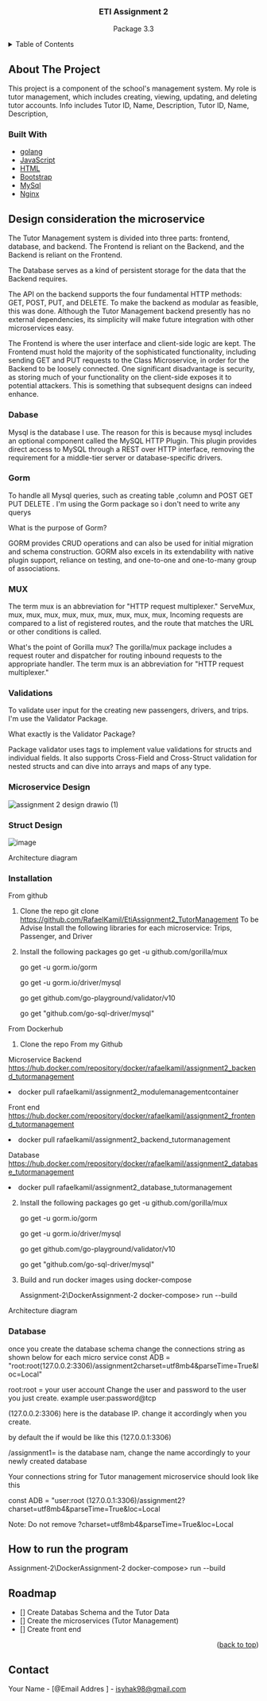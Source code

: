 
<!-- PROJECT LOGO -->
<br />
<div align="center">
  <a href="https://github.com/RafaelKamil/EtiAssignment2_TutorManagement">
  </a>

<h3 align="center">ETI Assignment 2</h3>

  <p align="center">
    Package 3.3
    <br />
  </p>
</div>



<!-- TABLE OF CONTENTS -->
<details>
  <summary>Table of Contents</summary>
  <ol>
    <li>
      <a href="#about-the-project">About The Project</a>
      <ul>
        <li><a href="#built-with">Built With</a></li>
      </ul>
    </li>
    <li>
      <a href="#getting-started">Getting Started</a>
      <ul>
        <li><a href="#installation">Installation</a></li>
      </ul>
    </li>
    <li><a href="#roadmap">Roadmap</a></li>
    <li><a href="#contact">Contact</a></li>
  </ol>
</details>



<!-- ABOUT THE PROJECT -->
## About The Project
This project is a component of the school's management system. My role is tutor management, which includes creating, viewing, updating, and deleting tutor accounts.
Info includes
Tutor ID, Name, Description, Tutor ID, Name, Description,

### Built With

* [golang](https://go.dev/)
* [JavaScript](https://www.javascript.com/)
* [HTML](https://en.wikipedia.org/wiki/HTML)
* [Bootstrap](https://getbootstrap.com/)
* [MySql](https://www.mysql.com/)
* [Nginx](https://www.nginx.com/)


<!-- GETTING STARTED -->
## Design consideration the microservice

The Tutor Management system is divided into three parts: frontend, database, and backend. The Frontend is reliant on the Backend, and the Backend is reliant on the Frontend.


The Database serves as a kind of persistent storage for the data that the Backend requires.

The API on the backend supports the four fundamental HTTP methods: GET, POST, PUT, and DELETE. To make the backend as modular as feasible, this was done. Although the Tutor Management backend presently has no external dependencies, its simplicity will make future integration with other microservices easy.


The Frontend is where the user interface and client-side logic are kept. The Frontend must hold the majority of the sophisticated functionality, including sending GET and PUT requests to the Class Microservice, in order for the Backend to be loosely connected. One significant disadvantage is security, as storing much of your functionality on the client-side exposes it to potential attackers. This is something that subsequent designs can indeed enhance.



### Dabase


Mysql is the database I use. The reason for this is because mysql includes an optional component called the MySQL HTTP Plugin. This plugin provides direct access to MySQL through a REST over HTTP interface, removing the requirement for a middle-tier server or database-specific drivers.

### Gorm
To handle all Mysql queries, such as creating table ,column and POST GET PUT DELETE . I'm using the Gorm package so i don't need to write any querys

What is the purpose of Gorm? 

GORM provides CRUD operations and can also be used for initial migration and schema construction. GORM also excels in its extendability with native plugin support, reliance on testing, and one-to-one and one-to-many group of associations.

###  MUX
The term mux is an abbreviation for "HTTP request multiplexer." ServeMux, mux, mux, mux, mux, mux, mux, mux, mux, mux, Incoming requests are compared to a list of registered routes, and the route that matches the URL or other conditions is called.

What's the point of Gorilla mux?
The gorilla/mux package includes a request router and dispatcher for routing inbound requests to the appropriate handler. The term mux is an abbreviation for "HTTP request multiplexer."
### Validations


To validate user input for the creating new passengers, drivers, and trips. I'm use the Validator Package.

What exactly is the Validator Package?

Package validator uses tags to implement value validations for structs and individual fields. It also supports Cross-Field and Cross-Struct validation for nested structs and can dive into arrays and maps of any type.


### Microservice Design
![assignment 2 design drawio (1)](https://user-images.githubusercontent.com/74031156/152704678-46ea6790-1f3f-4290-b0c2-3388697a798b.png)



### Struct Design
![image](https://user-images.githubusercontent.com/74031156/152705339-77aff38b-2c43-4ad9-bb8a-0e5aa0950699.png)


Architecture diagram
### Installation
From github
1. Clone the repo git clone https://github.com/RafaelKamil/EtiAssignment2_TutorManagement To be Advise Install the following libraries for each microservice: Trips, Passenger, and Driver

2. Install the following packages 
    go get -u github.com/gorilla/mux
    
    go get -u gorm.io/gorm
    
    go get -u gorm.io/driver/mysql
    
    go get github.com/go-playground/validator/v10
    
    go get "github.com/go-sql-driver/mysql"
    
From Dockerhub
1. Clone the repo From my Github 

  Microservice Backend
    https://hub.docker.com/repository/docker/rafaelkamil/assignment2_backend_tutormanagement
     <li> docker pull rafaelkamil/assignment2_modulemanagementcontainer</li>
  
  Front end
    https://hub.docker.com/repository/docker/rafaelkamil/assignment2_frontend_tutormanagement
    <li> docker pull rafaelkamil/assignment2_backend_tutormanagement</li>
 
 Database
    https://hub.docker.com/repository/docker/rafaelkamil/assignment2_database_tutormanagement
    <li>docker pull rafaelkamil/assignment2_database_tutormanagement</li>


2. Install the following packages 
    go get -u github.com/gorilla/mux
    
    go get -u gorm.io/gorm
    
    go get -u gorm.io/driver/mysql
    
    go get github.com/go-playground/validator/v10
    
    go get "github.com/go-sql-driver/mysql"
    
 
3. Build and run docker images using docker-compose
    
    Assignment-2\DockerAssignment-2 docker-compose> run --build


Architecture diagram
### Database
once you create the database schema change the connections string as shown below for each micro service const ADB = "root:root(127.0.0.2:3306)/assignment2charset=utf8mb4&parseTime=True&loc=Local"

root:root = your user account Change the user and password to the user you just create. example user:password@tcp

(127.0.0.2:3306) here is the database IP. change it accordingly when you create.

by default the if would be like this (127.0.0.1:3306)

/assignment1= is the database nam, change the name accordingly to your newly created database

Your connections string for Tutor management microservice should look like this 

const ADB = "user:root (127.0.0.1:3306)/assignment2?charset=utf8mb4&parseTime=True&loc=Local

Note: Do not remove ?charset=utf8mb4&parseTime=True&loc=Local


<!-- USAGE EXAMPLES -->
## How to run the program

 Assignment-2\DockerAssignment-2 docker-compose> run --build


<!-- ROADMAP -->
## Roadmap

- [] Create Databas Schema and the Tutor Data
- [] Create the microservices (Tutor Management)
- [] Create front end 

<p align="right">(<a href="#top">back to top</a>)</p>


<!-- CONTACT -->
## Contact

Your Name - [@Email Addres ] - isyhak98@gmail.com


